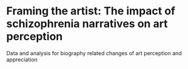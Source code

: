 # Framing the artist: The impact of schizophrenia narratives on art perception
Data and analysis for biography related changes of art perception and appreciation
